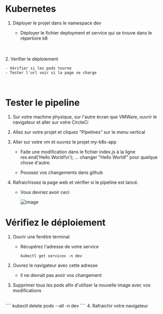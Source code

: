# Kubernetes

1. Déployer le projet dans le namespace dev
   
   - Déployer le fichier deployment et service qui se trouve dans le répertoire k8

<br><br>
2. Verifier le déploiement

    - Vérifier si les pods tourne
    - Tester l'url voir si la page se charge
  <br>

# Tester le pipeline

1. Sur votre machine physique, sur l'autre écran que VMWare, ouvrir le navigateur et aller sur votre CircleCi

2. Allez sur votre projet et cliquez "Pipelines" sur le menu vertical
   
3. Aller sur votre vm et ouvrez le projet my-k8s-app

     - Faite une modification dans le fichier index.js à la ligne res.end('Hello World!\n');  ... changer "Hello World!" pour quelque chose d'autre.

     - Poussez vos changements dans github

4. Rafraichissez la page web et vérifier si le pipeline est lancé.

   - Vous devriez avoir ceci
  
     ![image](https://github.com/user-attachments/assets/d541690e-fda1-4993-8e0c-e6f583ef5f26)


# Vérifiez le déploiement

1. Ouvrir une fenêtre terminal 

   - Récupérez l'adresse de votre service
     <br>
       ````
       kubectl get services -n dev
       ````
       
2. Ouvrez le navigateur avec cette adresse

   - Il ne devrait pas avoir vos changement

3. Supprimer tous les pods afin d'utiliser la nouvelle image avec vos modifications
 <br>
  ````
  kubectl delete pods --all -n dev
  ````
 4. Rafraichir votre navigateur

